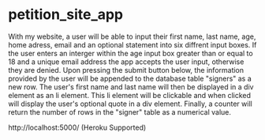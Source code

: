 # petition_site_app
With my website, a user will be able to input their first name, last name, age, home adress, email and an optional
statement into six diffrent input boxes. If the user enters an interger within the age input box greater than or equal to 18 and a unique email address the app accepts the user input, otherwise they are denied. Upon pressing the submit button below, the information provided by the user
will be appended to the database table "signers" as a new row. The user's first name and last name will then be 
displayed in a div element as an li element. This li element will be clickable and when clicked will display the 
user's optional quote in a div element. Finally, a counter will return the number of rows in the "signer" table as a 
numerical value.

http://localhost:5000/ (Heroku Supported)